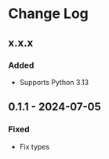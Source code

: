 # Change Log

## x.x.x

### Added

- Supports Python 3.13

## 0.1.1 - 2024-07-05

### Fixed

- Fix types
